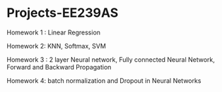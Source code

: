# Projects-EE239AS
Homework 1 : Linear Regression

Homework 2: KNN, Softmax, SVM

Homework 3 : 2 layer Neural network, Fully connected Neural Network, Forward and Backward Propagation

Homework 4: batch normalization and Dropout in Neural Networks

